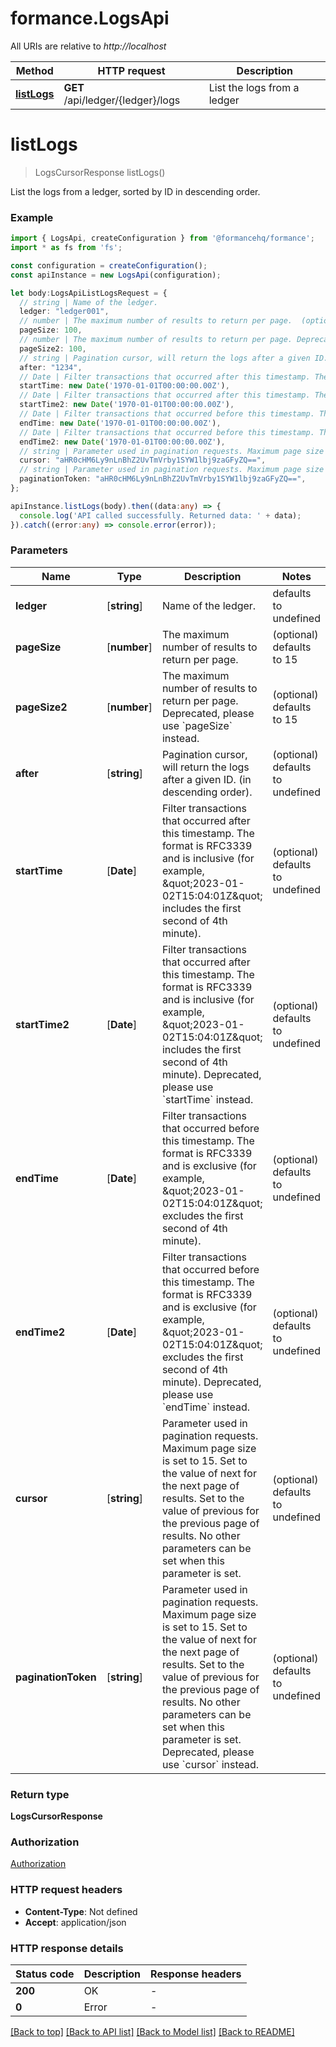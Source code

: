# formance.LogsApi

All URIs are relative to *http://localhost*

Method | HTTP request | Description
------------- | ------------- | -------------
[**listLogs**](LogsApi.md#listLogs) | **GET** /api/ledger/{ledger}/logs | List the logs from a ledger


# **listLogs**
> LogsCursorResponse listLogs()

List the logs from a ledger, sorted by ID in descending order.

### Example


```typescript
import { LogsApi, createConfiguration } from '@formancehq/formance';
import * as fs from 'fs';

const configuration = createConfiguration();
const apiInstance = new LogsApi(configuration);

let body:LogsApiListLogsRequest = {
  // string | Name of the ledger.
  ledger: "ledger001",
  // number | The maximum number of results to return per page.  (optional)
  pageSize: 100,
  // number | The maximum number of results to return per page. Deprecated, please use `pageSize` instead.  (optional)
  pageSize2: 100,
  // string | Pagination cursor, will return the logs after a given ID. (in descending order). (optional)
  after: "1234",
  // Date | Filter transactions that occurred after this timestamp. The format is RFC3339 and is inclusive (for example, \"2023-01-02T15:04:01Z\" includes the first second of 4th minute).  (optional)
  startTime: new Date('1970-01-01T00:00:00.00Z'),
  // Date | Filter transactions that occurred after this timestamp. The format is RFC3339 and is inclusive (for example, \"2023-01-02T15:04:01Z\" includes the first second of 4th minute). Deprecated, please use `startTime` instead.  (optional)
  startTime2: new Date('1970-01-01T00:00:00.00Z'),
  // Date | Filter transactions that occurred before this timestamp. The format is RFC3339 and is exclusive (for example, \"2023-01-02T15:04:01Z\" excludes the first second of 4th minute).  (optional)
  endTime: new Date('1970-01-01T00:00:00.00Z'),
  // Date | Filter transactions that occurred before this timestamp. The format is RFC3339 and is exclusive (for example, \"2023-01-02T15:04:01Z\" excludes the first second of 4th minute). Deprecated, please use `endTime` instead.  (optional)
  endTime2: new Date('1970-01-01T00:00:00.00Z'),
  // string | Parameter used in pagination requests. Maximum page size is set to 15. Set to the value of next for the next page of results. Set to the value of previous for the previous page of results. No other parameters can be set when this parameter is set.  (optional)
  cursor: "aHR0cHM6Ly9nLnBhZ2UvTmVrby1SYW1lbj9zaGFyZQ==",
  // string | Parameter used in pagination requests. Maximum page size is set to 15. Set to the value of next for the next page of results. Set to the value of previous for the previous page of results. No other parameters can be set when this parameter is set. Deprecated, please use `cursor` instead.  (optional)
  paginationToken: "aHR0cHM6Ly9nLnBhZ2UvTmVrby1SYW1lbj9zaGFyZQ==",
};

apiInstance.listLogs(body).then((data:any) => {
  console.log('API called successfully. Returned data: ' + data);
}).catch((error:any) => console.error(error));
```


### Parameters

Name | Type | Description  | Notes
------------- | ------------- | ------------- | -------------
 **ledger** | [**string**] | Name of the ledger. | defaults to undefined
 **pageSize** | [**number**] | The maximum number of results to return per page.  | (optional) defaults to 15
 **pageSize2** | [**number**] | The maximum number of results to return per page. Deprecated, please use &#x60;pageSize&#x60; instead.  | (optional) defaults to 15
 **after** | [**string**] | Pagination cursor, will return the logs after a given ID. (in descending order). | (optional) defaults to undefined
 **startTime** | [**Date**] | Filter transactions that occurred after this timestamp. The format is RFC3339 and is inclusive (for example, \&quot;2023-01-02T15:04:01Z\&quot; includes the first second of 4th minute).  | (optional) defaults to undefined
 **startTime2** | [**Date**] | Filter transactions that occurred after this timestamp. The format is RFC3339 and is inclusive (for example, \&quot;2023-01-02T15:04:01Z\&quot; includes the first second of 4th minute). Deprecated, please use &#x60;startTime&#x60; instead.  | (optional) defaults to undefined
 **endTime** | [**Date**] | Filter transactions that occurred before this timestamp. The format is RFC3339 and is exclusive (for example, \&quot;2023-01-02T15:04:01Z\&quot; excludes the first second of 4th minute).  | (optional) defaults to undefined
 **endTime2** | [**Date**] | Filter transactions that occurred before this timestamp. The format is RFC3339 and is exclusive (for example, \&quot;2023-01-02T15:04:01Z\&quot; excludes the first second of 4th minute). Deprecated, please use &#x60;endTime&#x60; instead.  | (optional) defaults to undefined
 **cursor** | [**string**] | Parameter used in pagination requests. Maximum page size is set to 15. Set to the value of next for the next page of results. Set to the value of previous for the previous page of results. No other parameters can be set when this parameter is set.  | (optional) defaults to undefined
 **paginationToken** | [**string**] | Parameter used in pagination requests. Maximum page size is set to 15. Set to the value of next for the next page of results. Set to the value of previous for the previous page of results. No other parameters can be set when this parameter is set. Deprecated, please use &#x60;cursor&#x60; instead.  | (optional) defaults to undefined


### Return type

**LogsCursorResponse**

### Authorization

[Authorization](README.md#Authorization)

### HTTP request headers

 - **Content-Type**: Not defined
 - **Accept**: application/json


### HTTP response details
| Status code | Description | Response headers |
|-------------|-------------|------------------|
**200** | OK |  -  |
**0** | Error |  -  |

[[Back to top]](#) [[Back to API list]](README.md#documentation-for-api-endpoints) [[Back to Model list]](README.md#documentation-for-models) [[Back to README]](README.md)

